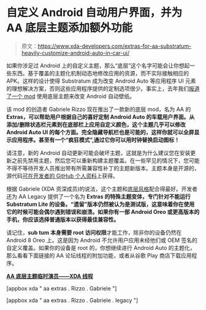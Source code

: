 # 自定义 Android 自动用户界面，并为 AA 底层主题添加额外功能

> 原文：<https://www.xda-developers.com/extras-for-aa-substratum-heavily-customize-android-auto-in-car-ui/>

如果你涉足过 Android 上的自定义主题，那么“底层”这个名字可能会让你想起一些东西。基于覆盖的主题化机制动态地修改应用的资源，而不实际接触相应的 APK。这样的设计使得 Substratum 成为改变 Android Auto 等应用程序 UI 元素的理想解决方案，否则这些应用程序提供的定制选项很少。事实上，去年我们[报道了一个 mod](https://www.xda-developers.com/android-auto-background-substratum-theme-wallpaper/) 使用底层主题来改变 Android 自动壁纸。

该 mod 的创造者 Gabriele Rizzo 现在推出了一款新的底层 mod，名为 AA 的 **Extras，可以帮助用户根据自己的喜好定制 Android Auto 的车载用户界面。从添加/删除状态栏元素到在底部栏上应用自定义颜色，这个主题几乎可以修改 Android Auto UI 的每个方面。完全隐藏导航栏也是可能的，这样你就可以全屏显示应用程序。甚至有一个“疯狂模式”,通过它你可以用时钟替换启动图标！**

请注意，新的 Android 自动更新可能会破坏主题，这就是为什么建议您在安装更新之前先禁用主题，然后您可以重新构建主题覆盖。在一些罕见的情况下，您可能不得不等待开发人员推出带有所需兼容性补丁的主题新版本。主题本身是开源的，源代码[可在开发者的 GitHub 个人资料](https://github.com/shmykelsa/extras4aa)上获得。

根据 Gabriele (XDA 资深成员)的说法，这个主题和[底层风格](https://www.xda-developers.com/substratum-lite-faster-smaller-more-stable/)配合得最好。开发者还为 AA Legacy 提供了一个名为 **Extras 的特殊主题变体，专门针对不能运行 Substratum Lite 的设备。“遗留”版本仍然被认为是测试版，这意味着你在使用它的时候可能会偶尔遇到错误和崩溃。如果你有一部 Android Oreo 或更高版本的手机，你应该选择普通版本以获得最佳兼容性。**

请记住，**sub tum 本身需要 root 访问权限**才能工作，除非你的设备仍然在 Android 8 Oreo 上。这是因为 Android 不允许用户应用未经他们或 OEM 签名的自定义覆盖。如果你的设备是 root 的，你想继续进行 Android Auto 的主题化，那么看看下面链接的 AA 论坛线程的附加功能，或者从谷歌 Play 商店下载应用程序。

**[AA 底层主题临时演员——XDA 线程](https://forum.xda-developers.com/android-auto/android-auto-general/theme-personalize-look-aa-t4103365)**

[appbox xda " aa extras . Rizzo . Gabriele "]

[appbox xda " aa extras . Rizzo . Gabriele . legacy "]